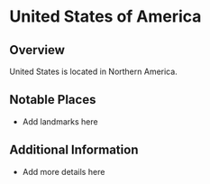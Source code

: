 # United States of America
## Overview
United States is located in Northern America.

## Notable Places
- Add landmarks here

## Additional Information
- Add more details here
